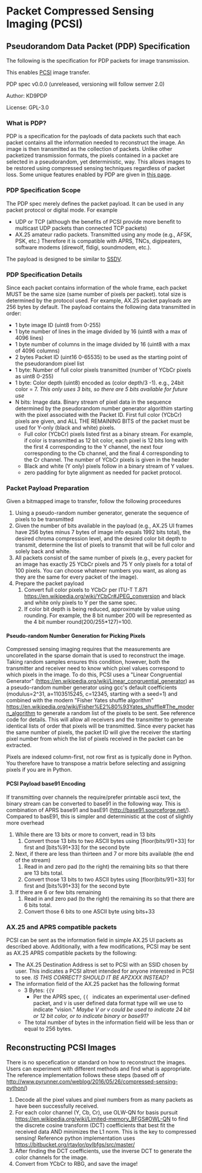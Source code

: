 # Packet Compressed Sensing Imaging (PCSI)

## Pseudorandom Data Packet (PDP) Specification

The following is the specification for PDP packets for image transmission.

This enables [PCSI](./index.html) image transfer.

PDP spec v0.0.0 (unreleased, versioning will follow semver 2.0)

Author: KD9PDP

License: GPL-3.0

### What is PDP?
PDP is a specification for the payloads of data packets such that each packet contains all the information needed to reconstruct the image. An image is then transmitted as the collection of packets. Unlike other packetized transmission formats, the pixels contained in a packet are selected in a pseudorandom, yet deterministic, way. This allows images to be restored using compressed sensing techniques regardless of packet loss. Some unique features enabled by PDP are given in [this page](./details.html).

### PDP Specification Scope
The PDP spec merely defines the packet payload. It can be used in any packet protocol or digital mode. For example
* UDP or TCP (although the benefits of PCSI provide more benefit to multicast UDP packets than connected TCP packets)
* AX.25 amateur radio packets. Transmitted using any mode (e.g., AFSK, PSK, etc.) Therefore it is compatible with APRS, TNCs, digipeaters, software modems (direwolf, fldigi, soundmodem, etc.).

The payload is designed to be similar to [SSDV](https://ukhas.org.uk/guides:ssdv).

### PDP Specification Details
Since each packet contains information of the whole frame, each packet MUST be the same size (same number of pixels per packet). total size is determined by the protocol used. For example, AX.25 packet payloads are 256 bytes by default. The payload contains the following data transmitted in order:

* 1 byte image ID (uint8 from 0-255)
* 1 byte number of lines in the image divided by 16 (uint8 with a max of 4096 lines)
* 1 byte number of columns in the image divided by 16 (uint8 with a max of 4096 columns)
* 2 bytes Packet ID (uint16 0-65535) to be used as the starting point of the pseudorandom pixel list
* 1 byte: Number of full color pixels transmitted (number of YCbCr pixels as uint8 0-255)
* 1 byte: Color depth (uint8) encoded as (color depth/3 -1). e.g., 24bit color = 7. *This only uses 3 bits, so there are 5 bits available for future use*
* N bits: Image data. Binary stream of pixel data in the sequence determined by the pseudorandom number generator algorithim starting with the pixel associated with the Packet ID. First full color (YCbCr) pixels are given, and ALL THE REMAINING BITS of the packet must be used for Y-only (black and white) pixels.
  * Full color (YCbCr) pixels listed first as a binary stream. For example, if color is transmitted as 12 bit color, each pixel is 12 bits long with the first 4 corresponding to the Y channel, the next four corresponding to the Cb channel, and the final 4 corresponding to the Cr channel. The number of YCbCr pixels is given in the header
  * Black and white (Y only) pixels follow in a binary stream of Y values.
  * zero padding for byte alignment as needed for packet protocol.

### Packet Payload Preparation
Given a bitmapped image to transfer, follow the following proceedures
1. Using a pseudo-random number generator, generate the sequence of pixels to be transmitted
1. Given the number of bits available in the payload (e.g., AX.25 UI frames have 256 bytes minus 7 bytes of image info equals 1992 bits total), the desired chroma compression level, and the desired color bit depth to transmit, determine the list of pixels to transmit that will be full color and solely back and white.
  1. All packets consist of the same number of pixels (e.g., every packet for an image has exactly 25 YCbCr pixels and 75 Y only pixels for a total of 100 pixels. You can choose whatever numbers you want, as along as they are the same for every packet of the image).
1. Prepare the packet payload
   1. Convert full color pixels to YCbCr per ITU-T T.871 https://en.wikipedia.org/wiki/YCbCr#JPEG_conversion and black and white only pixels to Y per the same spec.
   1. If color bit depth is being reduced, approximate by value using rounding. For example, the 8 bit number 200 will be represented as the 4 bit number round(200/255*127)=100.


#### Pseudo-random Number Generation for Picking Pixels
Compressed sensing imaging requires that the measurements are uncorellated in the sparse domain that is used to reconstruct the image. Taking random samples ensures this condition, however, both the transmitter and receiver need to know which pixel values correspond to which pixels in the image. To do this, PCSI uses a "Linear Congruential Generator" (https://en.wikipedia.org/wiki/Linear_congruential_generator) as a pseudo-random number generator using gcc's default coefficients (modulus=2^31, a=1103515245, c=12345, starting with a seed=1) and combined with the modern "Fisher Yates shuffle algorithm"  https://en.wikipedia.org/wiki/Fisher%E2%80%93Yates_shuffle#The_modern_algorithm to generate a random list of the pixels to be sent. See reference code for details. This will allow all receivers and the transmitter to generate identical lists of order that pixels will be transmitted. Since every packet has the same number of pixels, the packet ID will give the receiver the starting pixel number from which the list of pixels received in the packet can be extracted.

Pixels are indexed column-first, not row first as is typically done in Python. You therefore have to transpose a matrix before selecting and assigning pixels if you are in Python.

#### PCSI Payload base91 Encoding
If transmitting over channels the require/prefer printable ascii text, the binary stream can be converted to base91 in the following way. This is combination of APRS base91 and basE91 (http://base91.sourceforge.net/). Compared to basE91, this is simpler and deterministic at the cost of slightly more overhead
1. While there are 13 bits or more to convert, read in 13 bits
   1. Convert those 13 bits to two ASCII bytes using \[floor(bits/91)+33\] for first and \[bits%91+33\] for the second byte
1. Next, if there are less than thirteen and 7 or more bits available (the end of the stream)
   1. Read in and zero pad (to the right) the remaining bits so that there are 13 bits total.
   1. Convert those 13 bits to two ASCII bytes using \[floor(bits/91)+33\] for first and \[bits%91+33\] for the second byte
1. If there are 6 or few bits remaining
   1. Read in and zero pad (to the right) the remaining its so that there are 6 bits total.
   1. Convert those 6 bits to one ASCII byte using bits+33

### AX.25 and APRS compatible packets
PCSI can be sent as the information field in simple AX.25 UI packets as described above. Additionally, with a few modifications, PCSI may be sent as AX.25 APRS compatible packets by the following:
* The AX.25 Destination Address is set to PCSI with an SSID chosen by user. This indicates a PCSI altnet intended for anyone interested in PCSI to see. *IS THIS CORRECT? SHOULD IT BE APZXXX INSTEAD?*
* The information field of the AX.25 packet has the following format
  * 3 Bytes: `{{V`
    * Per the APRS spec, `{{ ` indicates an experimental user-defined packet, and `V` is user defined data format type will we use to indicate "vision." *Maybe V or v could be used to indicate 24 bit or 12 bit color, or to indicate binary or base91?*
  * The total number of bytes in the information field will be less than or equal to 256 bytes.

## Reconstructing PCSI Images
There is no specefication or standard on how to reconstruct the images. Users can experiment with different methods and find what is appropriate. The reference implementation follows these steps (based off of http://www.pyrunner.com/weblog/2016/05/26/compressed-sensing-python/)
1. Decode all the pixel values and pixel numbers from as many packets as have been successfully received.
1. For each color channel (Y, Cb, Cr), use OLW-QN for basis pursuit https://en.wikipedia.org/wiki/Limited-memory_BFGS#OWL-QN to find the discrete cosine transform (DCT) coefficients that best fit the received data AND minimizes the L1 norm. This is the key to compressed sensing! Reference python implementation uses https://bitbucket.org/rtaylor/pylbfgs/src/master/
1. After finding the DCT coefficients, use the inverse DCT to generate the color channels for the image.
1. Convert from YCbCr to RBG, and save the image!
